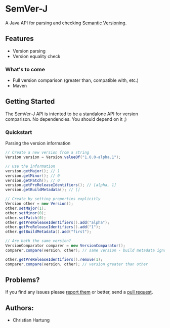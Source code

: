# SemVer-J
A Java API for parsing and checking [Semantic Versioning](http://semver.org/).

## Features
* Version parsing
* Version equality check

### What's to come
* Full version comparison (greater than, compatible with, etc.)
* Maven

## Getting Started
The SemVer-J API is intented to be a standalone API for version comparison. No dependencies. You should depend on it ;)

### Quickstart
Parsing the version information

```java
// Create a new version from a string
Version version = Version.valueOf("1.0.0-alpha.1");

// Use the information
version.getMajor(); // 1
version.getMinor(); // 0
version.getPatch(); // 0
version.getPreReleaseIdentifiers(); // [alpha, 1]
version.getBuildMetadata(); // []

// Create by setting properties explicitly
Version other = new Version();
other.setMajor(1);
other.setMinor(0);
other.setPatch(0);
other.getPreReleaseIdentifiers().add("alpha");
other.getPreReleaseIdentifiers().add("1");
other.getBuildMetadata().add("first");

// Are both the same version?
VersionComparator comparer = new VersionComparator();
comparer.compare(version, other); // same version - build metadata ignored

other.getPreReleaseIdentifiers().remove(1);
comparer.compare(version, other); // version greater than other
```

## Problems?

If you find any issues please [report them](https://bitbucket.org/chrishartung/semver-j/issues) or better, send a [pull request](https://bitbucket.org/chrishartung/semver-j/pull-requests).

## Authors:
* Christian Hartung